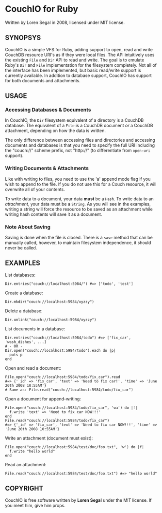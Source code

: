 CouchIO for Ruby
================

Written by Loren Segal in 2008, licensed under MIT license.


SYNOPSYS
--------

CouchIO is a simple VFS for Ruby, adding support to open, read and write
CouchDB resource URI's as if they were local files. The API intuitively uses
the existing `File` and `Dir` API to read and write. The goal is to emulate
Ruby's `Dir` and `File` implementation for the filesystem completely. Not all of 
the interface has been implemented, but basic read/write support is currently 
available. In addition to database support, CouchIO has support for both documents 
and attachments. 


USAGE
-----

### Accessing Databases & Documents ###

In CouchIO, the `Dir` filesystem equivalent of a directory is a CouchDB database.
The equivalent of a `File` is a CouchDB document _or_ a CouchDB attachment, depending
on how the data is written.

The only difference between accessing files and directories and accessing documents and
databases is that you need to specify the full URI including the "couch://" scheme prefix,
not "http://" (to differentiate from `open-uri` support).

### Writing Documents & Attachments ###

Like with writing to files, you need to use the 'a' append mode flag if you wish to append
to the file. If you do not use this for a Couch resource, it will overwrite all of your contents.

To write data to a document, your data **must** be a `Hash`. To write data to an _attachment_,
your data must be a `String`. As you will see in the examples, writing a string will force
the resource to be saved as an attachment while writing hash contents will save it as a document.

### Note About Saving ###

Saving is done when the file is closed. There is a `save` method that can be manually called, 
however, to maintain filesystem independence, it should never be called.


EXAMPLES
--------

List databases:

    Dir.entries("couch://localhost:5984/") #=> ['todo', 'test']
    
Create a database:

    Dir.mkdir("couch://localhost:5984/xyzzy")
    
Delete a database:

    Dir.unlink("couch://localhost:5984/xyzzy")
  
List documents in a database:

    Dir.entries("couch://localhost:5984/todo") #=> ['fix_car', 'wash_dishes', ...]
    # - OR -
    Dir.open("couch://localhost:5984/todo").each do |p|
      puts p
    end
  
Open and read a document:

    File.open("couch://localhost:5984/todo/fix_car").read 
    #=> {'_id' => 'fix_car', 'text' => 'Need to fix car!', 'time' => 'June 20th 2008 10:55AM'}
    # Same as: File.read("couch://localhost:5984/todo/fix_car")
  
Open a document for append-writing:

    File.open("couch://localhost:5984/todo/fix_car", 'wa') do |f|
      f.write 'text' => 'Need to fix car NOW!!!'
    end
    File.read("couch://localhost:5984/todo/fix_car")
    #=> {'_id' => 'fix_car', 'text' => 'Need to fix car NOW!!!', 'time' => 'June 20th 2008 10:55AM'}
  
Write an attachment (document must exist):

    File.open("couch://localhost:5984/test/doc/foo.txt", 'w') do |f|
      f.write "hello world"
    end
  
Read an attachment:

    File.read("couch://localhost:5984/test/doc/foo.txt") #=> "hello world"
  
  
COPYRIGHT
---------

CouchIO is free software written by **Loren Segal** under the MIT license. If
you meet him, give him props.